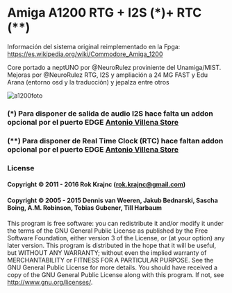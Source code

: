 # Amiga A1200 RTG + I2S (*)+ RTC (**)
Información del sistema original reimplementado en la Fpga: https://es.wikipedia.org/wiki/Commodore_Amiga_1200

Core portado a neptUNO por @NeuroRulez proviniente del Unamiga/MIST. Mejoras por @NeuroRulez RTG, I2S y ampliación a 24 MG FAST y Edu Arana (entorno osd y la traducción) y jepalza entre otros

![a1200foto](https://user-images.githubusercontent.com/31018768/71215821-17188b00-22b9-11ea-8033-4ef7fa745241.jpg)

### (*) Para disponer de salida de audio I2S hace falta un addon opcional por el puerto EDGE [Antonio Villena Store](https://www.antoniovillena.es/store/)
### (**) Para disponer de Real Time Clock (RTC) hace faltan addon opcional por el puerto EDGE [Antonio Villena Store](https://www.antoniovillena.es/store/) 

### License

#### Copyright © 2011 - 2016 Rok Krajnc (rok.krajnc@gmail.com)

#### Copyright © 2005 - 2015 Dennis van Weeren, Jakub Bednarski, Sascha Boing, A.M. Robinson, Tobias Gubener, Till Harbaum

This program is free software: you can redistribute it and/or modify it under the terms of the GNU General Public License as published by the Free Software Foundation, either version 3 of the License, or (at your option) any later version.
This program is distributed in the hope that it will be useful, but WITHOUT ANY WARRANTY; without even the implied warranty of MERCHANTABILITY or FITNESS FOR A PARTICULAR PURPOSE. See the GNU General Public License for more details.
You should have received a copy of the GNU General Public License along with this program. If not, see http://www.gnu.org/licenses/.
